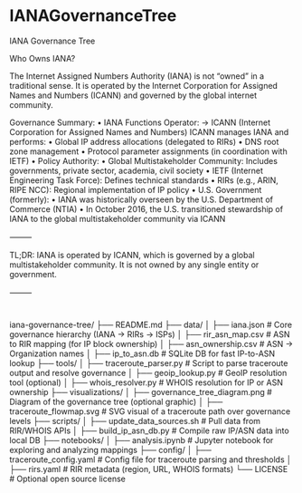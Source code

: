 # IANAGovernanceTree
IANA Governance Tree

Who Owns IANA?

The Internet Assigned Numbers Authority (IANA) is not “owned” in a traditional sense. It is operated by the Internet Corporation for Assigned Names and Numbers (ICANN) and governed by the global internet community.

Governance Summary:
	•	IANA Functions Operator:
→ ICANN (Internet Corporation for Assigned Names and Numbers)
ICANN manages IANA and performs:
	•	Global IP address allocations (delegated to RIRs)
	•	DNS root zone management
	•	Protocol parameter assignments (in coordination with IETF)
	•	Policy Authority:
	•	Global Multistakeholder Community: Includes governments, private sector, academia, civil society
	•	IETF (Internet Engineering Task Force): Defines technical standards
	•	RIRs (e.g., ARIN, RIPE NCC): Regional implementation of IP policy
	•	U.S. Government (formerly):
	•	IANA was historically overseen by the U.S. Department of Commerce (NTIA)
	•	In October 2016, the U.S. transitioned stewardship of IANA to the global multistakeholder community via ICANN

⸻

TL;DR:
IANA is operated by ICANN, which is governed by a global multistakeholder community. It is not owned by any single entity or government.

⸻

# 
iana-governance-tree/
├── README.md
├── data/
│   ├── iana.json                 # Core governance hierarchy (IANA → RIRs → ISPs)
│   ├── rir_asn_map.csv           # ASN to RIR mapping (for IP block ownership)
│   ├── asn_ownership.csv         # ASN → Organization names
│   ├── ip_to_asn.db              # SQLite DB for fast IP-to-ASN lookup
├── tools/
│   ├── traceroute_parser.py      # Script to parse traceroute output and resolve governance
│   ├── geoip_lookup.py           # GeoIP resolution tool (optional)
│   ├── whois_resolver.py         # WHOIS resolution for IP or ASN ownership
├── visualizations/
│   ├── governance_tree_diagram.png  # Diagram of the governance tree (optional graphic)
│   ├── traceroute_flowmap.svg       # SVG visual of a traceroute path over governance levels
├── scripts/
│   ├── update_data_sources.sh    # Pull data from RIR/WHOIS APIs
│   ├── build_ip_asn_db.py        # Compile raw IP/ASN data into local DB
├── notebooks/
│   ├── analysis.ipynb            # Jupyter notebook for exploring and analyzing mappings
├── config/
│   ├── traceroute_config.yaml    # Config file for traceroute parsing and thresholds
│   ├── rirs.yaml                 # RIR metadata (region, URL, WHOIS formats)
└── LICENSE                       # Optional open source license
# 
